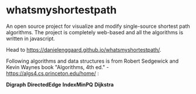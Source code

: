 # whatsmyshortestpath

An open source project for visualize and modify single-source shortest path algorithms. The project is completely web-based and all the algorithms is written in javascript.

Head to https://danielenggaard.github.io/whatsmyshortestpath/.

Following algorithms and data structures is from Robert Sedgewick and Kevin Waynes book "Algorithms, 4th ed." - https://algs4.cs.princeton.edu/home/ :

__Digraph__
__DirectedEdge__
__IndexMinPQ__
__Dijkstra__
